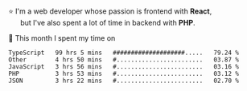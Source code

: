 ⭐ I'm a web developer whose passion is frontend with <b>React</b>,<br/>
&nbsp; &nbsp; &nbsp; but I've also spent a lot of time in backend with <b>PHP</b>.

📅 This month I spent my time on

<!--START_SECTION:waka-->

```text
TypeScript   99 hrs 5 mins   ####################.....   79.24 %
Other        4 hrs 50 mins   #........................   03.87 %
JavaScript   3 hrs 56 mins   #........................   03.16 %
PHP          3 hrs 53 mins   #........................   03.12 %
JSON         3 hrs 22 mins   #........................   02.70 %
```

<!--END_SECTION:waka-->
